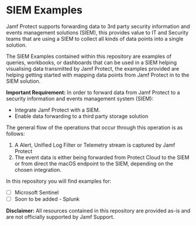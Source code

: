 # SIEM Examples

Jamf Protect supports forwarding data to 3rd party security information and events management solutions (SIEM), this provides value to IT and Security teams that are using a SIEM to collect all kinds of data points into a single solution.

The SIEM Examples contained within this repository are examples of queries, workbooks, or dashboards that can be used in a SIEM helping visualising data transmitted by Jamf Protect, the examples provided are helping getting started with mapping data points from Jamf Protect in to the SIEM solution.

**Important Requirement:** In order to forward data from Jamf Protect to a security information and events management system (SIEM):
* Integrate Jamf Protect with a SIEM.
* Enable data forwarding to a third party storage solution

The general flow of the operations that occur through this operation is as follows:
1. A Alert, Unified Log Filter or Telemetry stream is captured by Jamf Protect
2. The event data is either being forwarded from Protect Cloud to the SIEM or from direct the macOS endpoint to the SIEM, depending on the chosen integration.

In this repository you will find examples for:
- [ ] Microsoft Sentinel
- [ ] Soon to be added - Splunk

**Disclaimer:** All resources contained in this repository are provided as-is and are not officially supported by Jamf Support.